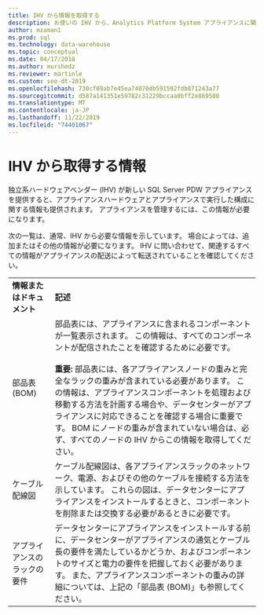 ```yaml
---
title: IHV から情報を取得する
description: お使いの IHV から、Analytics Platform System アプライアンスに関する情報を入手します。
author: mzaman1
ms.prod: sql
ms.technology: data-warehouse
ms.topic: conceptual
ms.date: 04/17/2018
ms.author: murshedz
ms.reviewer: martinle
ms.custom: seo-dt-2019
ms.openlocfilehash: 730cf09ab7e45ea74070db591592fdb871243a77
ms.sourcegitcommit: d587a141351e59782c31229bccaa0bff2e869580
ms.translationtype: MT
ms.contentlocale: ja-JP
ms.lasthandoff: 11/22/2019
ms.locfileid: "74401067"
---
```

# <a name="information-to-obtain-from-your-ihv"></a>IHV から取得する情報
独立系ハードウェアベンダー (IHV) が新しい SQL Server PDW アプライアンスを提供すると、アプライアンスハードウェアとアプライアンスで実行した構成に関する情報も提供されます。 アプライアンスを管理するには、この情報が必要になります。  
  
次の一覧は、通常、IHV から必要な情報を示しています。 場合によっては、追加またはその他の情報が必要になります。 IHV に問い合わせて、関連するすべての情報がアプライアンスの配送によって転送されていることを確認してください。  
  
|||  
|-|-|  
|**情報またはドキュメント**|**記述**|  
|部品表 (BOM)|部品表には、アプライアンスに含まれるコンポーネントが一覧表示されます。 この情報は、すべてのコンポーネントが配信されたことを確認するために必要です。<br /><br />**重要:** 部品表には、各アプライアンスノードの重みと完全なラックの重みが含まれている必要があります。 この情報は、アプライアンスコンポーネントを処理および移動する方法を計画する場合や、データセンターがアプライアンスに対応できることを確認する場合に重要です。 BOM にノードの重みが含まれていない場合は、必ず、すべてのノードの IHV からこの情報を取得してください。|  
|ケーブル配線図|ケーブル配線図は、各アプライアンスラックのネットワーク、電源、およびその他のケーブルを接続する方法を示しています。 これらの図は、データセンターにアプライアンスをインストールするときと、コンポーネントを削除または交換する必要があるときに必要です。|  
|アプライアンスのラックの要件|データセンターにアプライアンスをインストールする前に、データセンターがアプライアンスの通気とケーブル長の要件を満たしているかどうか、およびコンポーネントのサイズと電力の要件を把握しておく必要があります。 また、アプライアンスコンポーネントの重みの詳細については、上記の「部品表 (BOM)」も参照してください。|  
  
